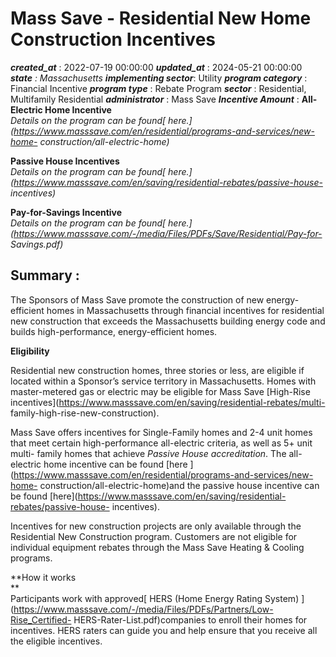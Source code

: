 # Mass Save - Residential New Home Construction Incentives 
 ***created_at*** : 2022-07-19 00:00:00 
 ***updated_at*** : 2024-05-21 00:00:00 
 ***state** : Massachusetts 
 **implementing sector***: Utility 
 ***program category*** : Financial Incentive 
 ***program type*** : Rebate Program 
 ***sector*** : Residential, Multifamily Residential 
 ***administrator*** : Mass Save 
 ***Incentive Amount*** : **All-Electric Home Incentive**  
_Details on the program can be found[
here.](https://www.masssave.com/en/residential/programs-and-services/new-home-
construction/all-electric-home)_  
  
**Passive House Incentives**  
_Details on the program can be found[
here.](https://www.masssave.com/en/saving/residential-rebates/passive-house-
incentives)_  
  
**Pay-for-Savings Incentive**  
_Details on the program can be found[
here.](https://www.masssave.com/-/media/Files/PDFs/Save/Residential/Pay-for-
Savings.pdf)_  
  

 
 ## Summary : 
 The Sponsors of Mass Save promote the construction of new energy-efficient
homes in Massachusetts through financial incentives for residential new
construction that exceeds the Massachusetts building energy code and builds
high-performance, energy-efficient homes.  

**Eligibility**

Residential new construction homes, three stories or less, are eligible if
located within a Sponsor’s service territory in Massachusetts. Homes with
master-metered gas or electric may be eligible for Mass Save [High-Rise
incentives](https://www.masssave.com/en/saving/residential-rebates/multi-
family-high-rise-new-construction).  
  
Mass Save offers incentives for Single-Family homes and 2-4 unit homes that
meet certain high-performance all-electric criteria, as well as 5+ unit multi-
family homes that achieve _Passive House accreditation_. The all-electric home
incentive can be found [here
](https://www.masssave.com/en/residential/programs-and-services/new-home-
construction/all-electric-home)and the passive house incentive can be found
[here](https://www.masssave.com/en/saving/residential-rebates/passive-house-
incentives).  
  
Incentives for new construction projects are only available through the
Residential New Construction program. Customers are not eligible for
individual equipment rebates through the Mass Save Heating & Cooling programs.  
  
**How it works  
**  
Participants work with approved[ HERS (Home Energy Rating System)
](https://www.masssave.com/-/media/Files/PDFs/Partners/Low-Rise_Certified-
HERS-Rater-List.pdf)companies to enroll their homes for incentives. HERS
raters can guide you and help ensure that you receive all the eligible
incentives.  

 
 